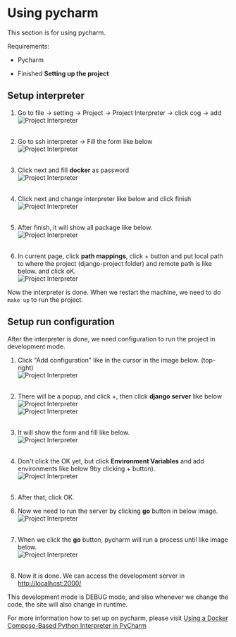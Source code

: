 [//]: # "GeoSight is UNICEF's geospatial web-based business intelligence platform."
[//]: # 
[//]: # "Contact : geosight-no-reply@unicef.org"
[//]: # 
[//]: # ".. note:: This program is free software; you can redistribute it and/or modify"
[//]: # "    it under the terms of the GNU Affero General Public License as published by"
[//]: # "    the Free Software Foundation; either version 3 of the License, or"
[//]: # "    (at your option) any later version."
[//]: # 
[//]: # "__author__ = 'irwan@kartoza.com'"
[//]: # "__date__ = '13/06/2023'"
[//]: # "__copyright__ = ('Copyright 2023, Unicef')"
[//]: # "__copyright__ = ('Copyright 2023, Unicef')"

# Using pycharm

This section is for using pycharm.

Requirements:

- Pycharm

- Finished **Setting up the project**

## Setup interpreter

1. Go to file -> setting -> Project -> Project Interpreter -> click cog -> add
   <br>![Project Interpreter ](img/1.png "Project Interpreter")<br><br>

2. Go to ssh interpreter -> Fill the form like below
   <br>![Project Interpreter ](img/2.png "Project Interpreter")<br><br>

3. Click next and fill **docker** as password
   <br>![Project Interpreter ](img/3.png "Project Interpreter")<br><br>

4. Click next and change interpreter like below and click finish
   <br>![Project Interpreter ](img/4.png "Project Interpreter")<br><br>

5. After finish, it will show all package like below.
   <br>![Project Interpreter ](img/5.png "Project Interpreter")<br><br>

6. In current page, click **path mappings**, click + button and put local path to where the project (django-project folder) and remote path is like below. and click oK.
   <br>![Project Interpreter ](img/6.png "Project Interpreter")

Now the interpreter is done. When we restart the machine, we need to do `make up` to run the project.

## Setup run configuration

After the interpreter is done, we need configuration to run the project in development mode.

1. Click "Add configuration" like in the cursor in the image below. (top-right)
   <br>![Project Interpreter ](img/7.png "Project Interpreter")<br><br>

2. There will be a popup, and click +, then click **django server** like below
   <br>![Project Interpreter ](img/8.png "Project Interpreter")
   <br>![Project Interpreter ](img/9.png "Project Interpreter")<br><br>

3. It will show the form and fill like below.
   <br>![Project Interpreter ](img/10.png "Project Interpreter")<br><br>

4. Don't click the OK yet, but click **Environment Variables** and add environments like below 9by clicking + button).
   <br>![Project Interpreter ](img/11.png "Project Interpreter")<br><br>

5. After that, click OK.

6. Now we need to run the server by clicking **go** button in below image.
   <br>![Project Interpreter ](img/12.png "Project Interpreter")<br><br>

7. When we click the **go** button, pycharm will run a process until like image below.
   <br>![Project Interpreter ](img/13.png "Project Interpreter")<br><br>

8. Now it is done. We can access the development server in [http://localhost:2000/](http://localhost:2000/)

This development mode is DEBUG mode, and also whenever we change the code, the site will also change in runtime.

For more information how to set up on pycharm, please visit [Using a Docker Compose-Based Python Interpreter in PyCharm](https://kartoza.com/en/blog/using-docker-compose-based-python-interpreter-in-)


